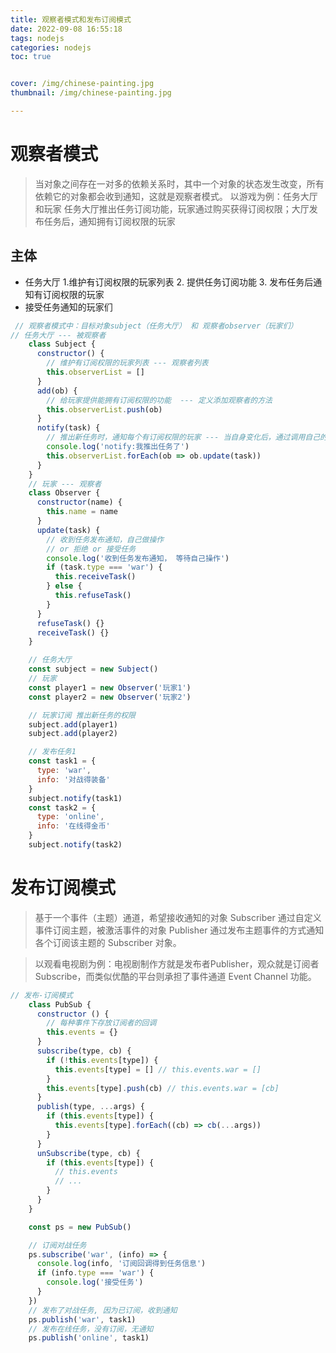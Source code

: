 ```yaml
---
title: 观察者模式和发布订阅模式
date: 2022-09-08 16:55:18
tags: nodejs
categories: nodejs
toc: true


cover: /img/chinese-painting.jpg
thumbnail: /img/chinese-painting.jpg

---
```


# 观察者模式

> 当对象之间存在一对多的依赖关系时，其中一个对象的状态发生改变，所有依赖它的对象都会收到通知，这就是观察者模式。
> 以游戏为例：任务大厅和玩家
> 任务大厅推出任务订阅功能，玩家通过购买获得订阅权限；大厅发布任务后，通知拥有订阅权限的玩家

<!-- more -->

## 主体
- 任务大厅
  1.维护有订阅权限的玩家列表
  2. 提供任务订阅功能
  3. 发布任务后通知有订阅权限的玩家
- 接受任务通知的玩家们

```javascript
 // 观察者模式中：目标对象subject（任务大厅） 和 观察者observer（玩家们）
// 任务大厅 --- 被观察者
    class Subject {
      constructor() {
        // 维护有订阅权限的玩家列表 --- 观察者列表
        this.observerList = []
      }
      add(ob) {
        // 给玩家提供能拥有订阅权限的功能  --- 定义添加观察者的方法
        this.observerList.push(ob)
      }
      notify(task) {
        // 推出新任务时，通知每个有订阅权限的玩家 --- 当自身变化后，通过调用自己的notify方法通知每个观察者执行update方法
        console.log('notify:我推出任务了')
        this.observerList.forEach(ob => ob.update(task))
      }
    }
    // 玩家 --- 观察者
    class Observer {
      constructor(name) {
        this.name = name
      }
      update(task) {
        // 收到任务发布通知，自己做操作
        // or 拒绝 or 接受任务
        console.log('收到任务发布通知， 等待自己操作')
        if (task.type === 'war') {
          this.receiveTask()
        } else {
          this.refuseTask()
        }
      }
      refuseTask() {}
      receiveTask() {}
    }

    // 任务大厅
    const subject = new Subject()
    // 玩家
    const player1 = new Observer('玩家1')
    const player2 = new Observer('玩家2')

    // 玩家订阅 推出新任务的权限
    subject.add(player1)
    subject.add(player2)

    // 发布任务1
    const task1 = {
      type: 'war',
      info: '对战得装备'
    }
    subject.notify(task1)
    const task2 = {
      type: 'online',
      info: '在线得金币'
    }
    subject.notify(task2)
```
# 发布订阅模式
> 基于一个事件（主题）通道，希望接收通知的对象 Subscriber 通过自定义事件订阅主题，被激活事件的对象 Publisher 通过发布主题事件的方式通知各个订阅该主题的 Subscriber 对象。

> 以观看电视剧为例：电视剧制作方就是发布者Publisher，观众就是订阅者Subscribe，而类似优酷的平台则承担了事件通道 Event Channel 功能。
```javascript
// 发布-订阅模式
    class PubSub {
      constructor () {
        // 每种事件下存放订阅者的回调
        this.events = {}
      }
      subscribe(type, cb) {
        if (!this.events[type]) {
          this.events[type] = [] // this.events.war = []
        }
        this.events[type].push(cb) // this.events.war = [cb]
      }
      publish(type, ...args) {
        if (this.events[type]) {
          this.events[type].forEach((cb) => cb(...args))
        }
      }
      unSubscribe(type, cb) {
        if (this.events[type]) {
          // this.events
          // ...
        }
      }
    }

    const ps = new PubSub()

    // 订阅对战任务
    ps.subscribe('war', (info) => {
      console.log(info, '订阅回调得到任务信息')
      if (info.type === 'war') {
        console.log('接受任务')
      }
    })
    // 发布了对战任务, 因为已订阅，收到通知
    ps.publish('war', task1)
    // 发布在线任务，没有订阅，无通知
    ps.publish('online', task1)

```